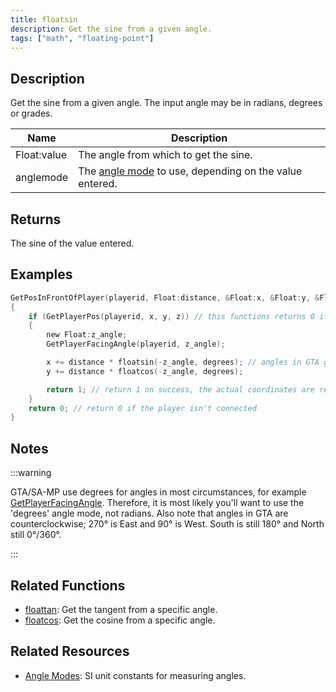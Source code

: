 ```yaml
---
title: floatsin
description: Get the sine from a given angle.
tags: ["math", "floating-point"]
---
```


<LowercaseNote />

## Description

Get the sine from a given angle. The input angle may be in radians, degrees or grades.

| Name        | Description                                            |
| ----------- | ------------------------------------------------------ |
| Float:value | The angle from which to get the sine.                  |
| anglemode   | The [angle mode](../resources/anglemodes) to use, depending on the value entered. |

## Returns

The sine of the value entered.

## Examples

```c
GetPosInFrontOfPlayer(playerid, Float:distance, &Float:x, &Float:y, &Float:z)
{
    if (GetPlayerPos(playerid, x, y, z)) // this functions returns 0 if the player is not connected
    {
        new Float:z_angle;
        GetPlayerFacingAngle(playerid, z_angle);

        x += distance * floatsin(-z_angle, degrees); // angles in GTA go counter-clockwise, so we need to reverse the retrieved angle
        y += distance * floatcos(-z_angle, degrees);

        return 1; // return 1 on success, the actual coordinates are returned by reference
    }
    return 0; // return 0 if the player isn't connected
}
```

## Notes

:::warning

GTA/SA-MP use degrees for angles in most circumstances, for example [GetPlayerFacingAngle](GetPlayerFacingAngle). Therefore, it is most likely you'll want to use the 'degrees' angle mode, not radians. Also note that angles in GTA are counterclockwise; 270° is East and 90° is West. South is still 180° and North still 0°/360°.

:::

## Related Functions

- [floattan](floattan): Get the tangent from a specific angle.
- [floatcos](floatcos): Get the cosine from a specific angle.

## Related Resources

- [Angle Modes](../resources/anglemodes): SI unit constants for measuring angles.
